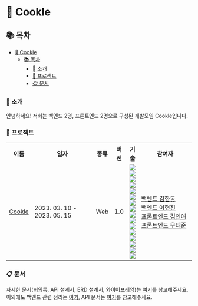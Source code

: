 # :cookie: Cookle

## :books: 목차

- [:cookie: Cookle](#cookie-Cookle)
  - [:books: 목차](#books-목차)
    - [:tada: 소개](#tada-소개)
    - [:rocket: 프로젝트](#rocket-프로젝트)
    - [:clipboard: 문서](#clipboard-문서)

### :tada: 소개

안녕하세요! 저희는 백엔드 2명, 프론트엔드 2명으로 구성된 개발모임 Cookle입니다.

### :rocket: 프로젝트

<table>
    <tr>
        <th> 이름 </th>
        <th> 일자 </th>
        <th> 종류 </th>
        <th> 버전 </th>
        <th> 기술 </th>
        <th> 참여자 </th>
    </tr>
    <tr>
        <td> <a href=""> Cookle </a> </td>
        <td width="170px"> 2023. 03. 10 - </br>2023. 05. 15 </td>
        <td> Web </td>
        <td> 1.0 </td>
        <td>
        <img src="https://img.shields.io/badge/Java-444444?style=for-the-badge&logo=Java&logoColor=yellow">
        <img src="https://img.shields.io/badge/Spring Boot-444444?style=for-the-badge&logo=Spring Boot&logoColor=#6DB33F">
        <img src="https://img.shields.io/badge/Spring Data Jpa-444444?style=for-the-badge&logo=Spring&logoColor=#6DB33F">
        <img src="https://img.shields.io/badge/Spring Security-444444?style=for-the-badge&logo=Spring Security&logoColor=#6DB33F">
        <img src="https://img.shields.io/badge/querydsl-444444?style=for-the-badge&logo=querydsl&logoColor=#6DB33F">
        <img src="https://img.shields.io/badge/MySQL-444444?style=for-the-badge&logo=MySQL&logoColor=##4479A1">
        <img src="https://img.shields.io/badge/Amazon S3-444444?style=for-the-badge&logo=Amazon S3&logoColor=#569A31">
        <img src="https://img.shields.io/badge/Amazon EC2-444444?style=for-the-badge&logo=Amazon EC2&logoColor=#FF9900">
        <img src="https://img.shields.io/badge/Amazon CodeDeploy-444444?style=for-the-badge&logo=Amazon CodeDeploy&logoColor=##2088FF">
        <img src="https://img.shields.io/badge/GitHub Actions-444444?style=for-the-badge&logo=GitHub Actions&logoColor=##2088FF">
        <img src="https://img.shields.io/badge/Redis-444444?style=for-the-badge&logo=redis&logoColor=##2088FF">
        <img src="https://img.shields.io/badge/openai-444444?style=for-the-badge&logo=openai&logoColor=#412991">
        <br />
        <img src="https://img.shields.io/badge/react-%2320232a.svg?style=for-the-badge&logo=react&logoColor=%2361DAFB">
        <img src="https://img.shields.io/badge/-React%20Query-FF4154?style=for-the-badge&logo=react%20query&logoColor=white">
        <img src="https://img.shields.io/badge/vite-%23646CFF.svg?style=for-the-badge&logo=vite&logoColor=white">
        <img src="https://img.shields.io/badge/ESLint-4B3263?style=for-the-badge&logo=eslint&logoColor=white">
        </td>
        <td width="150px">
            <a href="https://github.com/1Bronze"> 백엔드 김한동 </a> </br>
            <a href="https://github.com/hgene0929"> 백엔드 이현진 </a> </br>
            <a href="https://github.com/dlsdo1101"> 프론트엔드 김인애 </a> </br>
            <a href="https://github.com/t-junne"> 프론트엔드 우태준 </a> </br>
        </td>
    </tr>     
</table>

### :clipboard: 문서

자세한 문서(회의록, API 설계서, ERD 설계서, 와이어프레임)는 [여기](https://hgene.notion.site/cookle-dc4b81479b0e4012a58c8ae8158e878c)를 참고해주세요.<br>
이외에도 백엔드 관련 정리는 [여기](./cookle_backend/README.md), API 문서는 [여기](http://13.124.76.165:8080/swagger-ui/index.html#/)를 참고해주세요.
